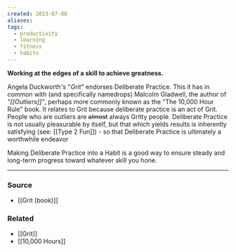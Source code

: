 ```yaml
---
created: 2023-07-08
aliases: 
tags:
  - productivity
  - learning
  - fitness
  - habits
---
```

**Working at the edges of a skill to achieve greatness.**

Angela Duckworth's "*Grit"* endorses Deliberate Practice. This it has in common with (and specifically namedrops) Malcolm Gladwell, the author of *"[[Outliers]]"*, perhaps more commonly known as the "The 10,000 Hour Rule" book. It relates to Grit because deliberate practice is an act of Grit. People who are outliers are ~~almost~~ always Gritty people. Deliberate Practice is not usually pleasurable by itself, but that which yields results is inherently satisfying (see: [[Type 2 Fun]]) - so that Deliberate Practice is ultimately a worthwhile endeavor

Making Deliberate Practice into a Habit is a good way to ensure steady and long-term progress toward whatever skill you hone. 

****
### Source
- [[Grit (book)]]

### Related
- [[Grit]]
- [[10,000 Hours]]